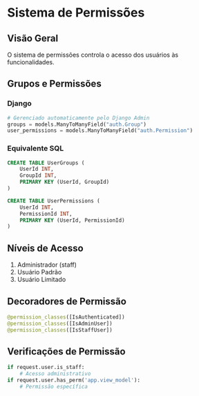 # Sistema de Permissões

## Visão Geral
O sistema de permissões controla o acesso dos usuários às funcionalidades.

## Grupos e Permissões

### Django
```python
# Gerenciado automaticamente pelo Django Admin
groups = models.ManyToManyField("auth.Group")
user_permissions = models.ManyToManyField("auth.Permission")
```

### Equivalente SQL
```sql
CREATE TABLE UserGroups (
    UserId INT,
    GroupId INT,
    PRIMARY KEY (UserId, GroupId)
)

CREATE TABLE UserPermissions (
    UserId INT,
    PermissionId INT,
    PRIMARY KEY (UserId, PermissionId)
)
```

## Níveis de Acesso
1. Administrador (staff)
2. Usuário Padrão
3. Usuário Limitado

## Decoradores de Permissão
```python
@permission_classes([IsAuthenticated])
@permission_classes([IsAdminUser])
@permission_classes([IsStaffUser])
```

## Verificações de Permissão
```python
if request.user.is_staff:
    # Acesso administrativo
if request.user.has_perm('app.view_model'):
    # Permissão específica
```
